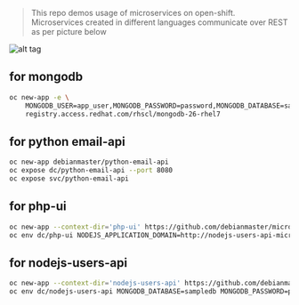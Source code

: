 > This repo demos usage of  microservices on open-shift.  
> Microservices created in different languages communicate over REST as per picture below

![alt tag](https://raw.githubusercontent.com/debianmaster/microservices-on-openshift/master/Arch.png)

## for mongodb
```sh
oc new-app -e \
    MONGODB_USER=app_user,MONGODB_PASSWORD=password,MONGODB_DATABASE=sampledb,MONGODB_ADMIN_PASSWORD=admin_pass \
    registry.access.redhat.com/rhscl/mongodb-26-rhel7
```
## for python email-api 

```sh
oc new-app debianmaster/python-email-api  
oc expose dc/python-email-api --port 8080  
oc expose svc/python-email-api   
```

## for php-ui 
```sh
oc new-app --context-dir='php-ui' https://github.com/debianmaster/microservices-on-openshift.git   
oc env dc/php-ui NODEJS_APPLICATION_DOMAIN=http://nodejs-users-api-microservices.apps.osecloud.com  
```

## for nodejs-users-api
```sh
oc new-app --context-dir='nodejs-users-api' https://github.com/debianmaster/microservices-on-openshift.git  
oc env dc/nodejs-users-api MONGODB_DATABASE=sampledb MONGODB_PASSWORD=password MONGODB_USER=app_user  MONGODBDATABASE_SERVICE_NAME=mongodb   MONGODB_SERVICE_HOST=172.30.170.222 PYTHON_APPLICATION_DOMAIN=http://python-email-api-microservices.apps.osecloud.com
```

